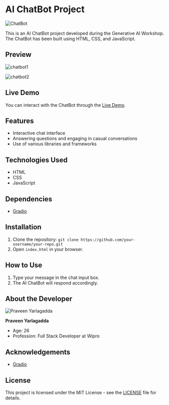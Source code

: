 # AI ChatBot Project

![ChatBot](https://herobot.app/wp-content/uploads/2022/11/AI-bot-3.jpg)

This is an AI ChatBot project developed during the Generative AI Workshop. The ChatBot has been built using HTML, CSS, and JavaScript.

## Preview

![chatbot1](https://github.com/lalithpraveen/GenerativeAIchatbot/assets/82693110/6424c57c-b20e-4aad-85db-bc4ccbe9bf2f)

![chatbot2](https://github.com/lalithpraveen/GenerativeAIchatbot/assets/82693110/3ba3fdb4-b5c9-43cb-adb1-b724b4f832a1)


## Live Demo
You can interact with the ChatBot through the [Live Demo](https://praveenai.ccbp.tech/).

## Features

- Interactive chat interface
- Answering questions and engaging in casual conversations
- Use of various libraries and frameworks

## Technologies Used

- HTML
- CSS
- JavaScript

## Dependencies

- [Gradio](https://gradio.s3-us-west-2.amazonaws.com/3.39.0/gradio.js)

## Installation

1. Clone the repository: `git clone https://github.com/your-username/your-repo.git`
2. Open `index.html` in your browser.

## How to Use

1. Type your message in the chat input box.
2. The AI ChatBot will respond accordingly.

## About the Developer

![Praveen Yarlagadda](https://github.com/lalithpraveen)

**Praveen Yarlagadda**
- Age: 26
- Profession: Full Stack Developer at Wipro

## Acknowledgements

- [Gradio](https://github.com/gradio-app/gradio)

## License

This project is licensed under the MIT License - see the [LICENSE](/path/to/your/LICENSE) file for details.

